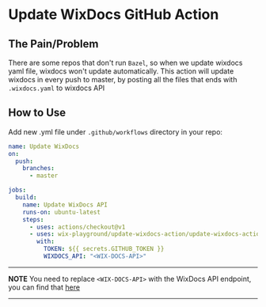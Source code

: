 # Update WixDocs GitHub Action

## The Pain/Problem
There are some repos that don't run `Bazel`, so when we update wixdocs yaml file, wixdocs won't update automatically.
This action will update wixdocs in every push to master, by posting all the files that ends with `.wixdocs.yaml` to wixdocs API

## How to Use
Add new .yml file under `.github/workflows` directory in your repo:

```yml
name: Update WixDocs
on: 
  push:
    branches:
      - master

jobs:
  build:
    name: Update WixDocs API
    runs-on: ubuntu-latest
    steps:
      - uses: actions/checkout@v1
      - uses: wix-playground/update-wixdocs-action/update-wixdocs-action@master
        with:
          TOKEN: ${{ secrets.GITHUB_TOKEN }}
          WIXDOCS_API: "<WIX-DOCS-API>"

```
---
**NOTE**
You need to replace `<WIX-DOCS-API>` with the WixDocs API endpoint, you can find that [here](https://github.com/wix-private/p13n/blob/master/wixplorer/docs-internal-rnd/guides/How%20to%20Generate%20Documentation.md#manual-update-by-post-request)
___
